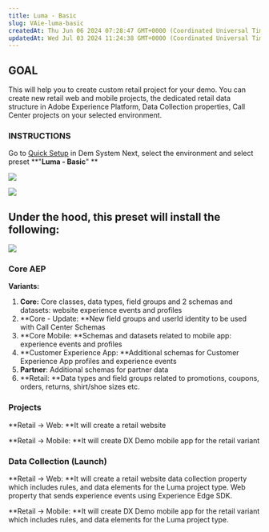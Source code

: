 ```yaml
---
title: Luma - Basic
slug: VAie-luma-basic
createdAt: Thu Jun 06 2024 07:28:47 GMT+0000 (Coordinated Universal Time)
updatedAt: Wed Jul 03 2024 11:24:38 GMT+0000 (Coordinated Universal Time)
---
```


## **GOAL**

This will help you to create custom retail project for your demo. You can create new retail web and mobile projects, the dedicated retail data structure in Adobe Experience Platform, Data Collection properties, Call Center projects on your selected environment.&#x20;

### **INSTRUCTIONS**

Go to [Quick Setup](https://dsn.adobe.com/quick-setup) in Dem System Next, select the environment and select preset **"**Luma - Basic**" **

![](../../assets/GmK66cFs4eUqVSVtTXG1h_screenshot-2024-06-06-at-130844.png)

![](../../assets/T7Tom8-0LDMe0L6F-Gn4U_screenshot-2024-06-06-at-130853.png)

## **Under the hood**, this preset will install the following:

![](../../assets/0rfMoPHxpwJrFEd9Dwbpd_screenshot-2024-06-06-at-132354.png)

### **Core AEP**

**Variants:**

1. **Core:** Core classes, data types, field groups and 2 schemas and datasets: website experience events and profiles
2. **Core - Update: **New field groups and userId identity to be used with Call Center Schemas
3. **Core Mobile: **Schemas and datasets related to mobile app: experience events and profiles
4. **Customer Experience App: **Additional schemas for Customer Experience App profiles and experience events
5. **Partner**: Additional schemas for partner data
6. **Retail: **Data types and field groups related to promotions, coupons, orders, returns, shirt/shoe sizes etc.

### **Projects**

**Retail -> Web: **It will create a retail website

**Retail -> Mobile: **It will create DX Demo mobile app for the retail variant

### **Data Collection (Launch)**

**Retail -> Web: **It will create a retail website data collection property which includes rules, and data elements for the Luma project type. Web property that sends experience events using Experience Edge SDK.

**Retail -> Mobile: **It will create DX Demo mobile app for the retail variant which includes rules, and data elements for the Luma project type.

